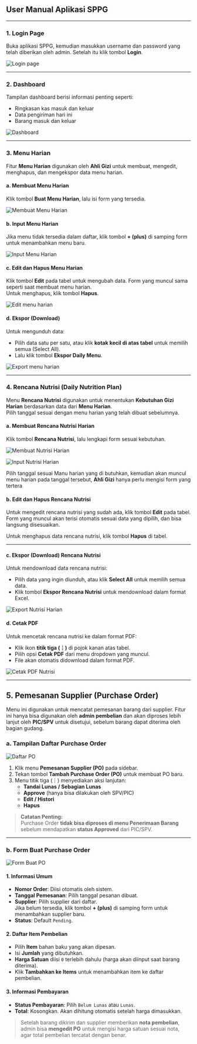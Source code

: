 ## **User Manual Aplikasi SPPG**

---

### 1. Login Page

Buka aplikasi SPPG, kemudian masukkan username dan password yang telah diberikan oleh admin. Setelah itu klik tombol **Login**.

![Login page](https://i.imgur.com/xKi0KVR.png)

---

### 2. Dashboard

Tampilan dashboard berisi informasi penting seperti:

- Ringkasan kas masuk dan keluar
- Data pengiriman hari ini
- Barang masuk dan keluar

![Dashboard](https://i.imgur.com/ksYR4eR.png)

---

### 3. Menu Harian

Fitur **Menu Harian** digunakan oleh **Ahli Gizi** untuk membuat, mengedit, menghapus, dan mengekspor data menu harian.

#### a. Membuat Menu Harian

Klik tombol **Buat Menu Harian**, lalu isi form yang tersedia.

![Membuat Menu Harian](https://i.imgur.com/AqbG4Ze.png)

#### b. Input Menu Harian

Jika menu tidak tersedia dalam daftar, klik tombol **+ (plus)** di samping form untuk menambahkan menu baru.

![Input Menu Harian](https://i.imgur.com/MPZPF5f.png)

#### c. Edit dan Hapus Menu Harian

Klik tombol **Edit** pada tabel untuk mengubah data. Form yang muncul sama seperti saat membuat menu harian.  
Untuk menghapus, klik tombol **Hapus**.

![Edit menu harian](https://i.imgur.com/AGutONi.png)

#### d. Ekspor (Download)

Untuk mengunduh data:

- Pilih data satu per satu, atau klik **kotak kecil di atas tabel** untuk memilih semua (Select All).
- Lalu klik tombol **Ekspor Daily Menu**.

![Export menu harian](https://i.imgur.com/PdYUIKQ.png)

---

### 4. Rencana Nutrisi (Daily Nutrition Plan)

Menu **Rencana Nutrisi** digunakan untuk menentukan **Kebutuhan Gizi Harian** berdasarkan data dari **Menu Harian**.  
Pilih tanggal sesuai dengan menu harian yang telah dibuat sebelumnya.

#### a. Membuat Rencana Nutrisi Harian

Klik tombol **Rencana Nutrisi**, lalu lengkapi form sesuai kebutuhan.

![Membuat Nutrisi Harian](https://i.imgur.com/SoxF1pf.png)

![Input Nutrisi Harian](https://i.imgur.com/HjMcZ2X.png)

Pilih tanggal sesuai Manu harian yang di butuhkan, kemudian akan muncul menu harian pada tanggal tersebut, **Ahli Gizi** hanya perlu mengisi form yang tertera

#### b. Edit dan Hapus Rencana Nutrisi

Untuk mengedit rencana nutrisi yang sudah ada, klik tombol **Edit** pada tabel.  
Form yang muncul akan terisi otomatis sesuai data yang dipilih, dan bisa langsung disesuaikan.

Untuk menghapus data rencana nutrisi, klik tombol **Hapus** di tabel.

---

#### c. Ekspor (Download) Rencana Nutrisi

Untuk mendownload data rencana nutrisi:

- Pilih data yang ingin diunduh, atau klik **Select All** untuk memilih semua data.
- Klik tombol **Ekspor Rencana Nutrisi** untuk mendownload dalam format Excel.

![Export Nutrisi Harian](https://i.imgur.com/bDZxDoJ.png)

#### d. Cetak PDF

Untuk mencetak rencana nutrisi ke dalam format PDF:

- Klik ikon **titik tiga (⋮)** di pojok kanan atas tabel.
- Pilih opsi **Cetak PDF** dari menu dropdown yang muncul.
- File akan otomatis didownload dalam format PDF.

![Cetak PDF Nutrisi](https://i.imgur.com/FUwniVC.png)

---

## **5. Pemesanan Supplier (Purchase Order)**

Menu ini digunakan untuk mencatat pemesanan barang dari supplier. Fitur ini hanya bisa digunakan oleh **admin pembelian** dan akan diproses lebih lanjut oleh **PIC/SPV** untuk disetujui, sebelum barang dapat diterima oleh bagian gudang.

### a. Tampilan Daftar Purchase Order

![Daftar PO](https://i.imgur.com/KxX9MGw.png)

1. Klik menu **Pemesanan Supplier (PO)** pada sidebar.
2. Tekan tombol **Tambah Purchase Order (PO)** untuk membuat PO baru.
3. Menu titik tiga (⋮) menyediakan aksi lanjutan:
   - **Tandai Lunas / Sebagian Lunas**
   - **Approve** (hanya bisa dilakukan oleh SPV/PIC)
   - **Edit / Histori**
   - **Hapus**

> **Catatan Penting:**  
> Purchase Order **tidak bisa diproses di menu Penerimaan Barang** sebelum mendapatkan **status Approved** dari PIC/SPV.

---

### b. Form Buat Purchase Order

![Form Buat PO](https://i.imgur.com/RtWM44l.png)

#### **1. Informasi Umum**
- **Nomor Order**: Diisi otomatis oleh sistem.
- **Tanggal Pemesanan**: Pilih tanggal pesanan dibuat.
- **Supplier**: Pilih supplier dari daftar.  
Jika belum tersedia, klik tombol **+ (plus)** di samping form untuk menambahkan supplier baru.
- **Status**: Default `Pending`.

#### **2. Daftar Item Pembelian**
- Pilih **Item** bahan baku yang akan dipesan.
- Isi **Jumlah** yang dibutuhkan.
- **Harga Satuan** diisi `0` terlebih dahulu (harga akan diinput saat barang diterima).
- Klik **Tambahkan ke Items** untuk menambahkan item ke daftar pembelian.

#### **3. Informasi Pembayaran**
- **Status Pembayaran**: Pilih `Belum Lunas` atau `Lunas`.
- **Total**: Kosongkan. Akan dihitung otomatis setelah harga dimasukkan.

> Setelah barang dikirim dan supplier memberikan **nota pembelian**, admin bisa **mengedit PO** untuk mengisi harga satuan sesuai nota, agar total pembelian tercatat dengan benar.

